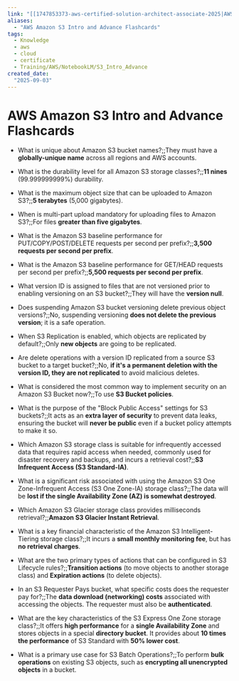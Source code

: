 ```yaml
---
link: "[[1747853373-aws-certified-solution-architect-associate-2025|AWS Certified Solution Architect Associate 2025]]"
aliases: 
  - "AWS Amazon S3 Intro and Advance Flashcards"
tags:
  - Knowledge
  - aws
  - cloud
  - certificate
  - Training/AWS/NotebookLM/S3_Intro_Advance
created_date:
  "2025-09-03"
---
```

# AWS Amazon S3 Intro and Advance Flashcards
- What is unique about Amazon S3 bucket names?;;They must have a **globally-unique name** across all regions and AWS accounts.
<!--SR:!2025-11-17,56,310-->
- What is the durability level for all Amazon S3 storage classes?;;**11 nines** (99.999999999%) durability.
<!--SR:!2025-10-20,28,250-->
- What is the maximum object size that can be uploaded to Amazon S3?;;**5 terabytes** (5,000 gigabytes).
<!--SR:!2025-10-26,34,250-->
- When is multi-part upload mandatory for uploading files to Amazon S3?;;For files **greater than five gigabytes**.
<!--SR:!2025-11-18,57,310-->
- What is the Amazon S3 baseline performance for PUT/COPY/POST/DELETE requests per second per prefix?;;**3,500 requests per second per prefix**.
<!--SR:!2025-10-23,31,270-->
- What is the Amazon S3 baseline performance for GET/HEAD requests per second per prefix?;;**5,500 requests per second per prefix**.
<!--SR:!2025-10-10,22,250-->
- What version ID is assigned to files that are not versioned prior to enabling versioning on an S3 bucket?;;They will have the **version null**.
<!--SR:!2025-11-16,55,310-->
- Does suspending Amazon S3 bucket versioning delete previous object versions?;;No, suspending versioning **does not delete the previous version**; it is a safe operation.
<!--SR:!2025-11-25,63,310-->
- When S3 Replication is enabled, which objects are replicated by default?;;Only **new objects** are going to be replicated.
<!--SR:!2025-11-06,45,290-->
- Are delete operations with a version ID replicated from a source S3 bucket to a target bucket?;;No, **if it's a permanent deletion with the version ID, they are not replicated** to avoid malicious deletes.
<!--SR:!2025-11-01,40,290-->
- What is considered the most common way to implement security on an Amazon S3 Bucket now?;;To use **S3 Bucket policies**.
<!--SR:!2025-11-26,63,310-->
- What is the purpose of the "Block Public Access" settings for S3 buckets?;;It acts as an **extra layer of security** to prevent data leaks, ensuring the bucket will **never be public** even if a bucket policy attempts to make it so.
<!--SR:!2025-11-25,63,310-->
- Which Amazon S3 storage class is suitable for infrequently accessed data that requires rapid access when needed, commonly used for disaster recovery and backups, and incurs a retrieval cost?;;**S3 Infrequent Access (S3 Standard-IA)**.
<!--SR:!2025-11-24,62,310-->
- What is a significant risk associated with using the Amazon S3 One Zone-Infrequent Access (S3 One Zone-IA) storage class?;;The data will be **lost if the single Availability Zone (AZ) is somewhat destroyed**.
<!--SR:!2025-11-28,65,310-->
- Which Amazon S3 Glacier storage class provides milliseconds retrieval?;;**Amazon S3 Glacier Instant Retrieval**.
<!--SR:!2025-10-25,37,290-->
- What is a key financial characteristic of the Amazon S3 Intelligent-Tiering storage class?;;It incurs a **small monthly monitoring fee**, but has **no retrieval charges**.
<!--SR:!2025-10-29,28,250-->
- What are the two primary types of actions that can be configured in S3 Lifecycle rules?;;**Transition actions** (to move objects to another storage class) and **Expiration actions** (to delete objects).
<!--SR:!2025-11-05,44,290-->
- In an S3 Requester Pays bucket, what specific costs does the requester pay for?;;The **data download (networking) costs** associated with accessing the objects. The requester must also be **authenticated**.
<!--SR:!2025-10-26,38,290-->
- What are the key characteristics of the S3 Express One Zone storage class?;;It offers **high performance** for a **single Availability Zone** and stores objects in a special **directory bucket**. It provides about **10 times the performance** of S3 Standard with **50% lower cost**.
<!--SR:!2025-11-03,28,230-->
- What is a primary use case for S3 Batch Operations?;;To perform **bulk operations** on existing S3 objects, such as **encrypting all unencrypted objects** in a bucket.
<!--SR:!2025-11-27,64,310-->

